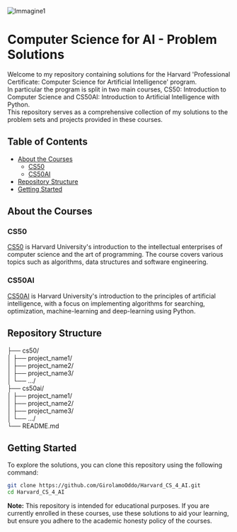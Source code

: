 ![Immagine1](https://github.com/user-attachments/assets/bdb28299-620a-49ff-8c86-759d4f852e9f)



# Computer Science for AI - Problem Solutions 

Welcome to my repository containing solutions for the Harvard 'Professional Certificate: Computer Science for Artificial Intelligence' program.   
In particular the program is split in two main courses, CS50: Introduction to Computer Science and CS50AI: Introduction to Artificial Intelligence with Python.  
This repository serves as a comprehensive collection of my solutions to the problem sets and projects provided in these courses.

## Table of Contents
- [About the Courses](#about-the-courses)
  - [CS50](#cs50)
  - [CS50AI](#cs50ai)
- [Repository Structure](#repository-structure)
- [Getting Started](#getting-started)  

## About the Courses

### CS50
[CS50](https://cs50.harvard.edu/x/) is Harvard University's introduction to the intellectual enterprises of computer science and the art of programming. The course covers various topics such as algorithms, data structures and software engineering.

### CS50AI
[CS50AI](https://cs50.harvard.edu/ai/) is Harvard University's introduction to the principles of artificial intelligence, with a focus on implementing algorithms for searching, optimization, machine-learning and deep-learning using Python.

## Repository Structure
├── cs50/  
│ ├── project_name1/  
│ ├── project_name2/  
│ ├── project_name3/  
│ └── .../  
├── cs50ai/  
│ ├── project_name1/  
│ ├── project_name2/  
│ ├── project_name3/  
│ └── .../   
└── README.md  

## Getting Started

To explore the solutions, you can clone this repository using the following command:

```bash
git clone https://github.com/GirolamoOddo/Harvard_CS_4_AI.git
cd Harvard_CS_4_AI
```

__Note:__ This repository is intended for educational purposes. If you are currently enrolled in these courses, use these solutions to aid your learning, but ensure you adhere to the academic honesty policy of the courses.
